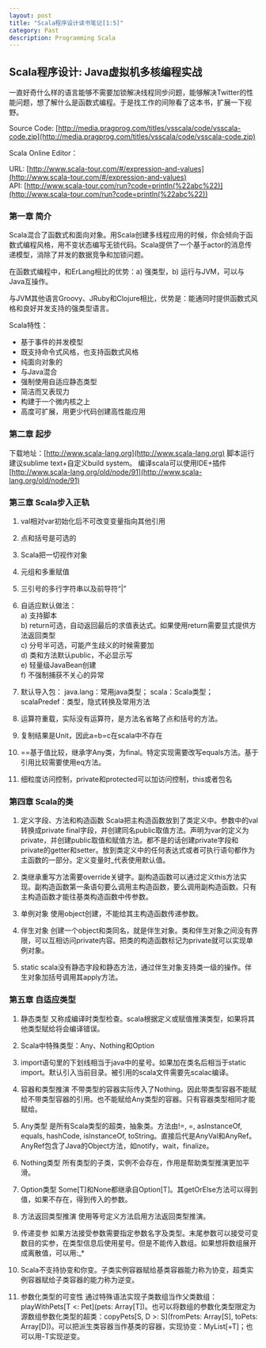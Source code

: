 ```yaml
---
layout: post
title: "Scala程序设计读书笔记[1:5]"
category: Past
description: Programming Scala
---
```

## Scala程序设计: Java虚拟机多核编程实战

一直好奇什么样的语言能够不需要加锁解决线程同步问题，能够解决Twitter的性能问题，想了解什么是函数式编程。于是找工作的间隙看了这本书，扩展一下视野。

Source Code: [http://media.pragprog.com/titles/vsscala/code/vsscala-code.zip](http://media.pragprog.com/titles/vsscala/code/vsscala-code.zip)

Scala Online Editor：

URL: [http://www.scala-tour.com/#/expression-and-values](http://www.scala-tour.com/#/expression-and-values)  
API: [http://www.scala-tour.com/run?code=println(%22abc%22)](http://www.scala-tour.com/run?code=println(%22abc%22))


### 第一章 简介
Scala混合了函数式和面向对象。用Scala创建多线程应用的时候，你会倾向于函数式编程风格，用不变状态编写无锁代码。Scala提供了一个基于actor的消息传递模型，消除了并发的数据竞争和加锁问题。

在函数式编程中，和ErLang相比的优势：a) 强类型，b) 运行与JVM，可以与Java互操作。

与JVM其他语言Groovy、JRuby和Clojure相比，优势是：能通同时提供函数式风格和良好并发支持的强类型语言。

Scala特性：

* 基于事件的并发模型
* 既支持命令式风格，也支持函数式风格
* 纯面向对象的
* 与Java混合
* 强制使用自适应静态类型
* 简洁而又表现力
* 构建于一个微内核之上
* 高度可扩展，用更少代码创建高性能应用

### 第二章 起步

下载地址：[http://www.scala-lang.org](http://www.scala-lang.org)
脚本运行建议sublime text+自定义build system。
编译scala可以使用IDE+插件[http://www.scala-lang.org/old/node/91](http://www.scala-lang.org/old/node/91)

### 第三章 Scala步入正轨

1. val相对var初始化后不可改变变量指向其他引用

2. 点和括号是可选的

3. Scala把一切视作对象

4. 元组和多重赋值

5. 三引号的多行字符串以及前导符“|”

6. 自适应默认做法：  
  a) 支持脚本  
  b) return可选，自动返回最后的求值表达式。如果使用return需要显式提供方法返回类型  
  c) 分号半可选，可能产生歧义的时候需要加  
  d) 类和方法默认public，不必显示写  
  e) 轻量级JavaBean创建  
  f) 不强制捕获不关心的异常

7. 默认导入包：
  java.lang：常用java类型；
  scala：Scala类型；
  scalaPredef：类型，隐式转换及常用方法

8. 运算符重载，实际没有运算符，是方法名省略了点和括号的方法。

9. 复制结果是Unit，因此a=b=c在scala中不存在

10. ==基于值比较，继承字Any类，为final。特定实现需要改写equals方法。基于引用比较需要使用eq方法。

11. 细粒度访问控制，private和protected可以加访问控制，this或者包名

### 第四章 Scala的类

1. 定义字段、方法和构造函数
Scala把主构造函数放到了类定义中。参数中的val转换成private final字段，并创建同名public取值方法。声明为var的定义为private，并创建public取值和赋值方法。都不是的话创建private字段和private的getter和setter。放到类定义中的任何表达式或者可执行语句都作为主函数的一部分。定义变量时_代表使用默认值。

2. 类继承重写方法需要override关键字。副构造函数可以通过定义this方法实现。副构造函数第一条语句要么调用主构造函数，要么调用副构造函数。只有主构造函数才能往基类构造函数中传参数。

3. 单例对象
使用object创建，不能给其主构造函数传递参数。

4. 伴生对象
创建一个object和类同名，就是伴生对象。类和伴生对象之间没有界限，可以互相访问private内容。把类的构造函数标记为private就可以实现单例对象。
5. static  scala没有静态字段和静态方法，通过伴生对象支持类一级的操作。伴生对象加括号调用其apply方法。

### 第五章 自适应类型
1. 静态类型  又称成编译时类型检查。scala根据定义或赋值推演类型，如果将其他类型赋给将会编译错误。

2. Scala中特殊类型：Any、Nothing和Option

3. import语句里的下划线相当于java中的星号。如果加在类名后相当于static import。默认引入当前目录。被引用的scala文件需要先scalac编译。

4. 容器和类型推演  不带类型的容器实际传入了Nothing。因此带类型容器不能赋给不带类型容器的引用。也不能赋给Any类型的容器。只有容器类型相同才能赋给。

5. Any类型  是所有Scala类型的超类，抽象类。方法由!=, =, asInstanceOf, equals, hashCode, isInstanceOf, toString。直接后代是AnyVal和AnyRef。AnyRef包含了Java的Object方法，如notify，wait，finalize。

6. Nothing类型  所有类型的子类，实例不会存在，作用是帮助类型推演更加平滑。

7. Option类型  Some[T]和None都继承自Option[T]。其getOrElse方法可以得到值，如果不存在，得到传入的参数。

8. 方法返回类型推演  使用等号定义方法启用方法返回类型推演。

9. 传递变参  如果方法接受参数需要指定参数名字及类型。末尾参数可以接受可变数目的实参，在类型信息后使用星号。但是不能传入数组。如果想将数组展开成离散值，可以用:_*

10. Scala不支持协变和你变。子类实例容器赋给基类容器能力称为协变，超类实例容器赋给子类容器的能力称为逆变。

11. 参数化类型的可变性  通过特殊语法实现子类数组当作父类数组：playWithPets\[T <: Pet](pets: Array[T])。也可以将数组的参数化类型限定为源数组参数化类型的超类：copyPets\[S, D >: S](fromPets: Array[S], toPets: Array[D])。可以把派生类容器当作基类的容器，实现协变：MyList[+T]；也可以用-T实现逆变。
